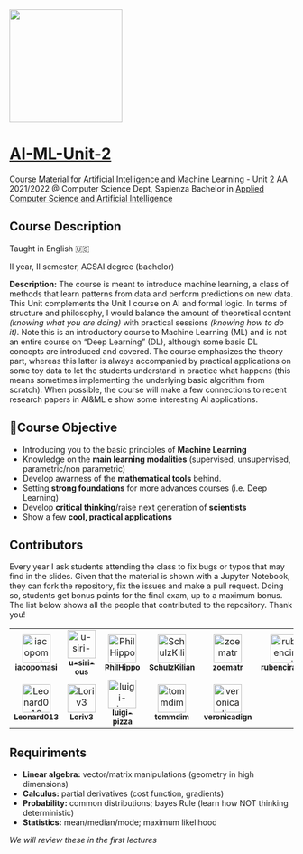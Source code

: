 <img src='https://www.di.uniroma1.it/sites/all/themes/sapienza_bootstrap/logo.png' width="200"/> 

# [AI-ML-Unit-2](https://iacopomasi.github.io/AI-ML-Unit-2/)
Course Material for Artificial Intelligence and Machine Learning - Unit 2 AA 2021/2022 @ Computer Science Dept, Sapienza
Bachelor in [Applied Computer Science and Artificial Intelligence](https://acsai.di.uniroma1.it/)


## Course Description

Taught in English 🇺🇸

II year, II semester, ACSAI degree (bachelor)

**Description:** The course is meant to introduce machine learning, a class of methods that learn patterns from data and perform predictions on new data. This Unit complements the Unit I course on AI and formal logic. In terms of structure and philosophy, I would balance the amount of theoretical content *(knowing what you are doing)* with practical sessions *(knowing how to do it)*. Note this is an introductory course to Machine Learning (ML) and is not an entire course on “Deep Learning” (DL), although some basic DL concepts are introduced and covered. The course emphasizes the theory part, whereas this latter is always accompanied by practical applications on some toy data to let the students understand in practice what happens (this means sometimes implementing the underlying basic algorithm from scratch). When possible, the course will make a few connections to recent research papers in AI&ML e show some interesting AI applications.

##  🎯Course Objective

- Introducing you to the basic principles of **Machine Learning**
- Knowledge on the **main learning modalities** (supervised, unsupervised, parametric/non parametric)
- Develop awarness of the **mathematical tools** behind.
- Setting **strong foundations** for more advances courses (i.e. Deep Learning)
- Develop **critical thinking**/raise next generation of **scientists**
- Show a few **cool, practical applications**

## Contributors
Every year I ask students attending the class to fix bugs or typos that may find in the slides. Given that the material is shown with a Jupyter Notebook, they can fork the repository, fix the issues and make a pull request. Doing so, students get bonus points for the final exam, up to a maximum bonus. The list below shows all the people that contributed to the repository. Thank you!

<!-- <img src="https://raw.githubusercontent.com/iacopomasi/AI-ML-Unit-2/main/CONTRIBUTORS.svg"> --> 

<!-- readme: contributors -start -->
<table>
<tr>
    <td align="center">
        <a href="https://github.com/iacopomasi">
            <img src="https://avatars.githubusercontent.com/u/4181279?v=4" width="50;" alt="iacopomasi"/>
            <br />
            <sub><b>iacopomasi</b></sub>
        </a>
    </td>
    <td align="center">
        <a href="https://github.com/u-siri-ous">
            <img src="https://avatars.githubusercontent.com/u/45935623?v=4" width="50;" alt="u-siri-ous"/>
            <br />
            <sub><b>u-siri-ous</b></sub>
        </a>
    </td>
    <td align="center">
        <a href="https://github.com/PhilHippo">
            <img src="https://avatars.githubusercontent.com/u/51003235?v=4" width="50;" alt="PhilHippo"/>
            <br />
            <sub><b>PhilHippo</b></sub>
        </a>
    </td>
    <td align="center">
        <a href="https://github.com/SchulzKilian">
            <img src="https://avatars.githubusercontent.com/u/101262821?v=4" width="50;" alt="SchulzKilian"/>
            <br />
            <sub><b>SchulzKilian</b></sub>
        </a>
    </td>
    <td align="center">
        <a href="https://github.com/zoematr">
            <img src="https://avatars.githubusercontent.com/u/104142441?v=4" width="50;" alt="zoematr"/>
            <br />
            <sub><b>zoematr</b></sub>
        </a>
    </td>
    <td align="center">
        <a href="https://github.com/rubenciranni">
            <img src="https://avatars.githubusercontent.com/u/84967802?v=4" width="50;" alt="rubenciranni"/>
            <br />
            <sub><b>rubenciranni</b></sub>
        </a>
    </td></tr>
<tr>
    <td align="center">
        <a href="https://github.com/Leonard013">
            <img src="https://avatars.githubusercontent.com/u/95079472?v=4" width="50;" alt="Leonard013"/>
            <br />
            <sub><b>Leonard013</b></sub>
        </a>
    </td>
    <td align="center">
        <a href="https://github.com/Loriv3">
            <img src="https://avatars.githubusercontent.com/u/72151476?v=4" width="50;" alt="Loriv3"/>
            <br />
            <sub><b>Loriv3</b></sub>
        </a>
    </td>
    <td align="center">
        <a href="https://github.com/luigi-pizza">
            <img src="https://avatars.githubusercontent.com/u/100487717?v=4" width="50;" alt="luigi-pizza"/>
            <br />
            <sub><b>luigi-pizza</b></sub>
        </a>
    </td>
    <td align="center">
        <a href="https://github.com/tommdim">
            <img src="https://avatars.githubusercontent.com/u/70432161?v=4" width="50;" alt="tommdim"/>
            <br />
            <sub><b>tommdim</b></sub>
        </a>
    </td>
    <td align="center">
        <a href="https://github.com/veronicadign">
            <img src="https://avatars.githubusercontent.com/u/105428344?v=4" width="50;" alt="veronicadign"/>
            <br />
            <sub><b>veronicadign</b></sub>
        </a>
    </td></tr>
</table>
<!-- readme: contributors -end -->

## Requiriments

* **Linear algebra:** vector/matrix manipulations (geometry in high dimensions)
* **Calculus:** partial derivatives (cost function, gradients)
* **Probability:** common distributions; bayes Rule (learn how NOT thinking deterministic)
* **Statistics:** mean/median/mode; maximum likelihood

*We will review these in the first lectures*

